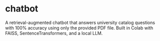 # chatbot
A retrieval-augmented chatbot that answers university catalog questions with 100% accuracy using only the provided PDF file. Built in Colab with FAISS, SentenceTransformers, and a local LLM.
